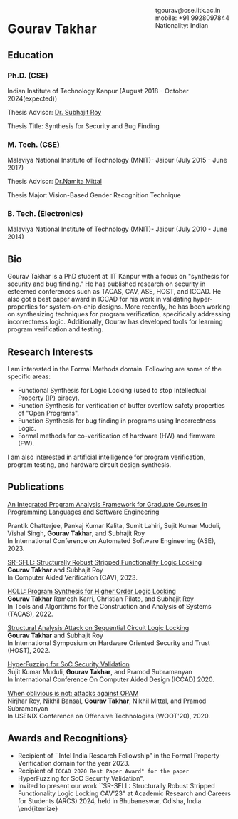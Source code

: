 <span style="float:right;padding:6px"> 
  tgourav@cse.iitk.ac.in <br> mobile: +91 9928097844 <br> Nationality: Indian
</span>

# Gourav Takhar

## Education

### Ph.D. (CSE)

Indian Institute of Technology Kanpur (August 2018 - October 2024(expected))

Thesis Advisor: [Dr. Subhajit Roy](https://www.cse.iitk.ac.in/users/subhajit/)

Thesis Title: Synthesis for Security and Bug Finding

### M. Tech. (CSE)

Malaviya National Institute of Technology (MNIT)- Jaipur (July 2015 - June 2017)

Thesis Advisor: [Dr.Namita Mittal](https://mnit.ac.in/dept_cse/profile?fid=TKs=)

Thesis Major: Vision-Based Gender Recognition Technique

### B. Tech. (Electronics)

Malaviya National Institute of Technology (MNIT)- Jaipur (July 2010 - June 2014)


## Bio

Gourav Takhar is a PhD student at IIT Kanpur with a focus on "synthesis for security and bug finding." He has published research on security in esteemed conferences such as TACAS, CAV, ASE, HOST, and ICCAD. He also got a best paper award in ICCAD for his work in validating hyper-properties for system-on-chip designs. More recently, he has been working on synthesizing techniques for program verification, specifically addressing incorrectness logic. Additionally, Gourav has developed tools for learning program verification and testing.

## Research Interests

I am interested in the Formal Methods domain. Following are some of the specific areas:
* Functional Synthesis for Logic Locking (used to stop Intellectual Property (IP) piracy).
* Function Synthesis for verification of buffer overflow safety properties of "Open Programs".
* Function Synthesis for bug finding in programs using Incorrectness Logic.
* Formal methods for co-verification of hardware (HW) and firmware (FW).

I am also interested in artificial intelligence for program verification, program testing, and hardware circuit design synthesis.


## Publications

  [An Integrated Program Analysis Framework for Graduate Courses in Programming Languages and Software Engineering](https://ieeexplore.ieee.org/abstract/document/10298417) 
  
  Prantik Chatterjee, Pankaj Kumar Kalita, Sumit Lahiri, Sujit Kumar Muduli, Vishal Singh, **Gourav Takhar**, and Subhajit Roy<br>
    In International Conference on Automated Software Engineering (ASE), $2023$.
    
[SR-SFLL: Structurally Robust Stripped Functionality Logic Locking](https://link.springer.com/chapter/10.1007/978-3-031-37709-9_10) <br>
**Gourav Takhar** and Subhajit Roy <br>
In Computer Aided Verification (CAV), $2023$.<be>

[HOLL: Program Synthesis for Higher Order Logic Locking](https://link.springer.com/chapter/10.1007/978-3-030-99524-9_1) <br>
**Gourav Takhar** Ramesh Karri, Christian Pilato, and Subhajit Roy <br>
In Tools and Algorithms for the Construction and Analysis of Systems (TACAS), 2022.

[Structural Analysis Attack on Sequential Circuit Logic Locking](https://ieeexplore.ieee.org/document/9840185) <br>
**Gourav Takhar** and Subhajit Roy <br>
In International Symposium on Hardware Oriented Security and Trust (HOST), $2022$.

[HyperFuzzing for SoC Security Validation](https://ieeexplore.ieee.org/document/9256500) <br>
Sujit Kumar Muduli, **Gourav Takhar**, and Pramod Subramanyan <br>
In International Conference On Computer Aided Design (ICCAD) $2020$.
    

[When oblivious is not: attacks against OPAM](https://dl.acm.org/doi/10.5555/3488877.3488880) <br>
Nirjhar Roy, Nikhil Bansal, **Gourav Takhar**, Nikhil Mittal, and Pramod Subramanyan <br>
In USENIX Conference on Offensive Technologies (WOOT'20), $2020$.
    


## Awards and Recognitions}

* Recipient of ``Intel India Research Fellowship” in the Formal Property Verification domain for the year 2023.
* Recipient of ``ICCAD 2020 Best Paper Award" for the paper ``HyperFuzzing for SoC Security Validation".
* Invited to present our work ``SR-SFLL: Structurally Robust Stripped Functionality Logic Locking CAV'23" at Academic Research and Careers for Students (ARCS) 2024, held in Bhubaneswar, Odisha, India
\end{itemize}





